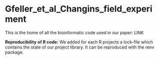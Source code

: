 # Gfeller_et_al_Changins_field_experiment
This is the home of all the bioinformatic code used in our paper: LINK

**Reproducibility of R code:** We added for each R projects a lock-file which contains the state of our project library. It can be reproduced with the renv package.
